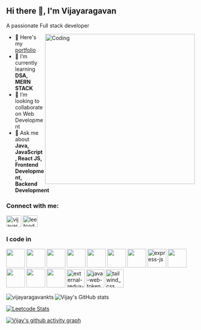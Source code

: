 ## Hi there 👋, I'm Vijayaragavan

A passionate Full stack developer

<img align="right" alt="Coding" width="400" src="https://miro.medium.com/max/1360/1*zVnWJtyGOX_kUIDm6ccCfQ.gif"/>

- 🔭 Here's my [portfolio](https://vijayaragavan-portfolio.vercel.app/)                                                 
- 🌱 I’m currently learning **DSA, MERN STACK**
- 👯 I’m looking to collaborate on Web Development 
- 💬 Ask me about **Java, JavaScript, React JS, Frontend Development, Backend Development**

### Connect with me:
<p align="left">
<a href="https://linkedin.com/in/vijayaragavan-vijay" target="blank"><img align="center" src="https://raw.githubusercontent.com/rahuldkjain/github-profile-readme-generator/master/src/images/icons/Social/linked-in-alt.svg" alt="vijayaragavan-vijay" height="30" width="40" /></a>
<a href="https://www.leetcode.com/leetcode-vj" target="blank"><img align="center" src="https://raw.githubusercontent.com/rahuldkjain/github-profile-readme-generator/master/src/images/icons/Social/leet-code.svg" alt="leetcode-vj" height="30" width="40" /></a>

</p>

### I code in
 <img height="50" width="50" src="https://img.icons8.com/color/48/000000/java-coffee-cup-logo.png" /> <img height="50" width="50" src="https://img.icons8.com/color/48/000000/javascript.png"/> <img height="50" width="50" src="https://img.icons8.com/color/48/000000/c-programming.png" /> <img height="50" width="50" src="https://img.icons8.com/color/48/000000/react-native.png"/> <img height="50" width="50" src="https://img.icons8.com/color/48/000000/python.png" /> <img height="50" width="50" src="https://img.icons8.com/color/48/000000/nodejs.png"/> 
<img height="50" width="50" src="https://img.icons8.com/color/48/000000/mongodb.png"/> <img width="50" height="50" src="https://img.icons8.com/nolan/64/express-js.png" alt="express-js"/>  <img height="50" width="50" src="https://img.icons8.com/color/48/000000/html-5.png" /> <img height="50" width="50" src="https://img.icons8.com/color/48/000000/css3.png" />  <img height="50" width="50" src="https://img.icons8.com/color/48/000000/bootstrap.png" />
<img height="50" width="50" src="https://img.icons8.com/color/48/000000/mysql-logo.png"/> <img width="48" height="48" src="https://img.icons8.com/external-tal-revivo-shadow-tal-revivo/48/external-redux-an-open-source-javascript-library-for-managing-application-state-logo-shadow-tal-revivo.png" alt="external-redux-an-open-source-javascript-library-for-managing-application-state-logo-shadow-tal-revivo"/> <img width="48" height="48" src="https://img.icons8.com/color/48/java-web-token.png" alt="java-web-token"/> <img width="48" height="48" src="https://img.icons8.com/color/48/tailwind_css.png" alt="tailwind_css"/>

<p><img align="left" src="https://github-readme-stats.vercel.app/api/top-langs?username=vijayaragavankts&theme=dark&show_icons=true&locale=en&layout=compact" alt="vijayaragavankts" /></p>

![Vijay's GitHub stats](https://github-readme-stats.vercel.app/api?username=vijayaragavankts&theme=dark&show_icons=true&&hide=issues,contribs)

[![Leetcode Stats](https://leetcard.jacoblin.cool/leetcode-vj?ext=contest&theme=dark)](https://leetcode.com/leetcode-vj)

[![Vijay's github activity graph](https://github-readme-activity-graph.vercel.app/graph?username=vijayaragavankts&bg_color=000000&color=ffffff&line=51f565&point=ffffff&area=true&hide_border=true)](https://github.com/ashutosh00710/github-readme-activity-graph) 

